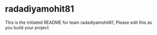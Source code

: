 # radadiyamohit81
This is the initiated README for team radadiyamohit81, Please edit this as you build your project
